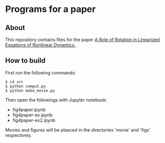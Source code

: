 # Programs for a paper

## About
  This repository contains files for the paper 
  [A Role of Rotation in Linearized Equations of Nonlinear Dynamics ](https://doi.org/10.6084/m9.figshare.6890957.v1).

## How to build

First run the following commands:

    $ cd src
    $ python comput.py
    $ python make_movie.py

Then open the followings with Jupyter notebook:

  * fig4paper.ipynb
  * fig4paper-ex.ipynb
  * fig4paper-ex2.ipynb

Movies and figures will be plaeced in the directories 'movie' and 'figs' respectively.   
